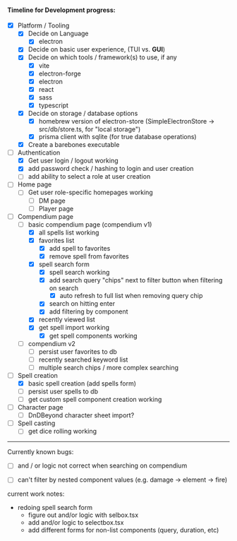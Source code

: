 #### Timeline for Development progress:

- [x] Platform / Tooling
  - [x] Decide on Language
    - [x] electron
  - [x] Decide on basic user experience, (TUI vs. **GUI**)
  - [x] Decide on which tools / framework(s) to use, if any
    - [x] vite
    - [x] electron-forge
    - [x] electron
    - [x] react
    - [x] sass
    - [x] typescript
  - [x] Decide on storage / database options
    - [x] homebrew version of electron-store (SimpleElectronStore -> src/db/store.ts, for "local storage")
    - [x] prisma client with sqlite (for true database operations)
  - [x] Create a barebones executable

- [ ] Authentication
  - [x] Get user login / logout working
  - [x] add password check / hashing to login and user creation
  - [ ] add ability to select a role at user creation

- [ ] Home page
  - [ ] Get user role-specific homepages working
    - [ ] DM page
    - [ ] Player page

- [ ] Compendium page
  - [ ] basic compendium page (compendium v1)
    - [x] all spells list working
    - [x] favorites list
      - [x] add spell to favorites
      - [x] remove spell from favorites
    - [x] spell search form
      - [x] spell search working
      - [x] add search query "chips" next to filter button when filtering on search
        - [x] auto refresh to full list when removing query chip
      - [x] search on hitting enter
      - [x] add filtering by component
    - [x] recently viewed list
    - [x] get spell import working
      - [x] get spell components working
  - [ ] compendium v2
    - [ ] persist user favorites to db
    - [ ] recently searched keyword list
    - [ ] multiple search chips / more complex searching

- [ ] Spell creation
  - [x] basic spell creation (add spells form)
  - [ ] persist user spells to db
  - [ ] get custom spell component creation working

- [ ] Character page
  - [ ] DnDBeyond character sheet import?

- [ ] Spell casting
  - [ ] get dice rolling working

---

Currently known bugs:
- [ ] and / or logic not correct when searching on compendium
- [ ] can't filter by nested component values (e.g. damage -> element -> fire)


current work notes:
- redoing spell search form
  - figure out and/or logic with selbox.tsx
  - add and/or logic to selectbox.tsx
  - add different forms for non-list components (query, duration, etc)
